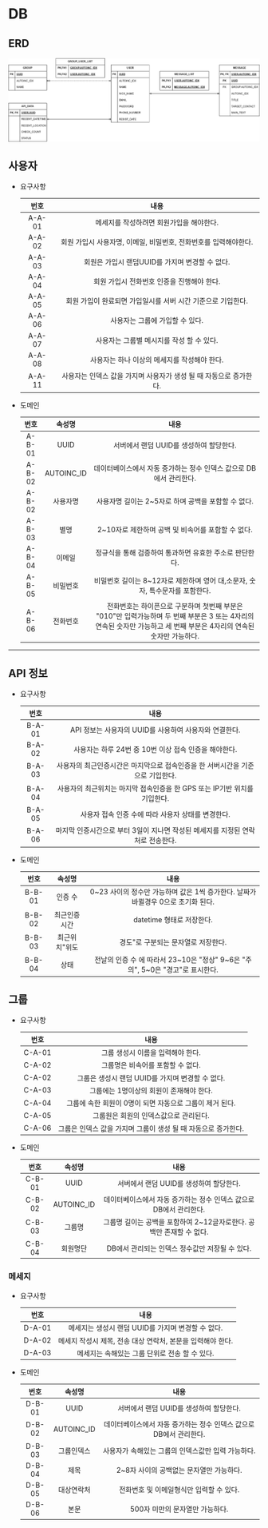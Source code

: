 # DB

## ERD

![ERD 이미지](ERD.png)

## 사용자  

+ 요구사항

    |번호|내용|
    |:---:|:---:|
    |A-A-01|메세지를 작성하려면 회원가입을 해야한다.
    |A-A-02|회원 가입시 사용자명, 이메일, 비밀번호, 전화번호를 입력해야한다.
    |A-A-03|회원은 가입시 랜덤UUID를 가지며 변경할 수 없다.
    |A-A-04|회원 가입시 전화번호 인증을 진행해야 한다.
    |A-A-05|회원 가입이 완료되면 가입일시를 서버 시간 기준으로 기입한다.
    |A-A-06|사용자는 그룹에 가입할 수 있다.
    |A-A-07|사용자는 그룹별 메시지를 작성 할 수 있다.
    |A-A-08|사용자는 하나 이상의 메세지를 작성해야 한다.
    |A-A-11|사용자는 인덱스 값을 가지며 사용자가 생성 될 때 자동으로 증가한다.

+ 도메인

    |번호|속성명|내용|
    |:---:|:---:|:---:|
    |A-B-01|UUID|서버에서 랜덤 UUID를 생성하여 할당한다.
    |A-B-02|AUTOINC_ID|데이터베이스에서 자동 증가하는 정수 인덱스 값으로 DB에서 관리한다.
    |A-B-02|사용자명|사용자명 길이는 2~5자로 하며 공백을 포함할 수 없다.
    |A-B-03|별명|2~10자로 제한하며 공백 및 비속어를 포함할 수 없다.
    |A-B-04|이메일|정규식을 통해 검증하여 통과하면 유효한 주소로 판단한다.
    |A-B-05|비밀번호|비밀번호 길이는 8~12자로 제한하며 영어 대,소문자, 숫자, 특수문자를 포함한다.
    |A-B-06|전화번호|전화번호는 하이픈으로 구분하며 첫번째 부분은 "010"만 입력가능하며 두 번째 부분은 3     또는 4자리의 연속된 숫자만 가능하고 세 번째 부분은 4자리의 연속된 숫자만 가능하다.

-------------

## API 정보

+ 요구사항

    |번호|내용|
    |:---:|:---:|
    |B-A-01|API 정보는 사용자의 UUID를 사용하여 사용자와 연결한다.
    |B-A-02|사용자는 하루 24번 중 10번 이상 접속 인증을 해야한다.
    |B-A-03|사용자의 최근인증시간은 마지막으로 접속인증을 한 서버시간을 기준으로 기입한다.
    |B-A-04|사용자의 최근위치는 마지막 접속인증을 한 GPS 또는 IP기반 위치를 기입한다.
    |B-A-05|사용자 접속 인증 수에 따라 사용자 상태를 변경한다.
    |B-A-06|마지막 인증시간으로 부터 3일이 지나면 작성된 메세지를 지정된 연락처로 전송한다.

+ 도메인

    |번호|속성명|내용|
    |:---:|:---:|:---:|
    |B-B-01|인증 수|0~23 사이의 정수만 가능하며 값은 1씩 증가한다. 날짜가 바뀔경우 0으로 초기화 된다.
    |B-B-02|최근인증시간|datetime 형태로 저장한다.
    |B-B-03|최근위치"위도|경도"로 구분되는 문자열로 저장한다.
    |B-B-04|상태|전날의 인증 수 에 따라서 23~10은 "정상" 9~6은 "주의", 5~0은 "경고"로 표시한다.

## 그룹

+ 요구사항

    |번호|내용|
    |:---:|:---:|
    |C-A-01|그룹 생성시 이름을 입력해야 한다.
    |C-A-02|그룹명은 비속어를 포함할 수 없다.
    |C-A-02|그룹은 생성시 랜덤 UUID를 가지며 변경할 수 없다.
    |C-A-03|그룹에는 1명이상의 회원이 존재해야 한다.
    |C-A-04|그룹에 속한 회원이 0명이 되면 자동으로 그룹이 제거 된다.
    |C-A-05|그룹원은 회원의 인덱스값으로 관리된다.
    |C-A-06|그룹은 인덱스 값을 가지며 그룹이 생성 될 때 자동으로 증가한다.

+ 도메인

    |번호|속성명|내용|
    |:---:|:---:|:---:|
    |C-B-01|UUID|서버에서 랜덤 UUID를 생성하여 할당한다.
    |C-B-02|AUTOINC_ID|데이터베이스에서 자동 증가하는 정수 인덱스 값으로 DB에서 관리한다.
    |C-B-03|그룹명|그룹명 길이는 공백을 포함하여 2~12글자로한다. 공백만 존재할 수 없다.
    |C-B-04|회원명단|DB에서 관리되는 인덱스 정수값만 저장될 수 있다.

### 메세지

+ 요구사항

    |번호|내용|
    |:---:|:---:|
    |D-A-01|메세지는 생성시 랜덤 UUID를 가지며 변경할 수 없다.
    |D-A-02|메세지 작성시 제목, 전송 대상 연락처, 본문을 입력해야 한다.
    |D-A-03|메세지는 속해있는 그룹 단위로 전송 할 수 있다.

+ 도메인

    |번호|속성명|내용|
    |:---:|:---:|:---:|
    |D-B-01|UUID|서버에서 랜덤 UUID를 생성하여 할당한다.
    |D-B-02|AUTOINC_ID|데이터베이스에서 자동 증가하는 정수 인덱스 값으로 DB에서 관리한다.
    |D-B-03|그룹인덱스|사용자가 속해있는 그룹의 인덱스값만 입력 가능하다.
    |D-B-04|제목|2~8자 사이의 공백없는 문자열만 가능하다.
    |D-B-05|대상연락처|전화번호 및 이메일형식만 입력할 수 있다.
    |D-B-06|본문|500자 미만의 문자열만 가능하다.